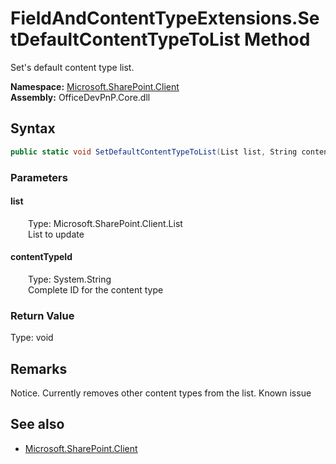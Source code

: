 # FieldAndContentTypeExtensions.SetDefaultContentTypeToList Method  
Set's default content type list.  

**Namespace:** [Microsoft.SharePoint.Client](Microsoft.SharePoint.Client.md)  
**Assembly:** OfficeDevPnP.Core.dll  
## Syntax
```C#
public static void SetDefaultContentTypeToList(List list, String contentTypeId)
```
### Parameters
#### list  
&emsp;&emsp;Type: Microsoft.SharePoint.Client.List  
&emsp;&emsp;List to update  

#### contentTypeId  
&emsp;&emsp;Type: System.String  
&emsp;&emsp;Complete ID for the content type  

### Return Value
Type: void  

## Remarks 
Notice. Currently removes other content types from the list. Known issue
## See also
- [Microsoft.SharePoint.Client](Microsoft.SharePoint.Client.md)
